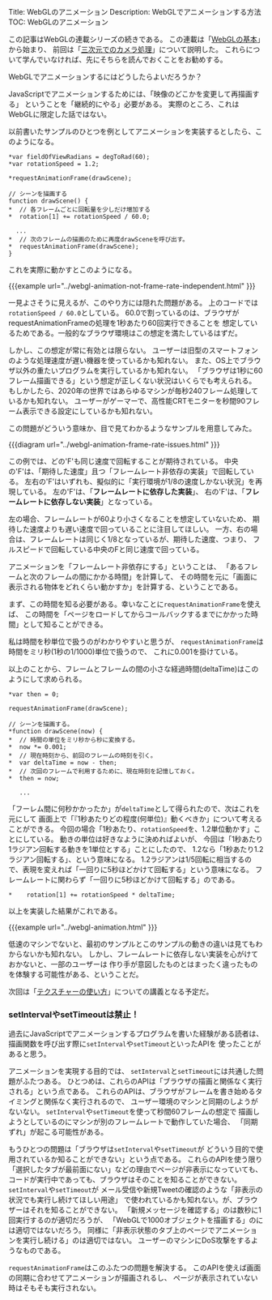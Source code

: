 Title: WebGLのアニメーション
Description: WebGLでアニメーションする方法
TOC: WebGLのアニメーション


この記事はWebGLの連載シリーズの続きである。
この連載は「[WebGLの基本](webgl-fundamentals.html)」から始まり、
前回は「[三次元でのカメラ処理](webgl-3d-camera.html)」について説明した。
これらについて学んでいなければ、先にそちらを読んでおくことをお勧めする。

WebGLでアニメーションするにはどうしたらよいだろうか？

JavaScriptでアニメーションするためには、「映像のどこかを変更して再描画する」
ということを「継続的にやる」必要がある。
実際のところ、これはWebGLに限定した話ではない。

以前書いたサンプルのひとつを例としてアニメーションを実装するとしたら、このようになる。

    *var fieldOfViewRadians = degToRad(60);
    *var rotationSpeed = 1.2;

    *requestAnimationFrame(drawScene);

    // シーンを描画する
    function drawScene() {
    *  // 各フレームごとに回転量を少しだけ増加する
    *  rotation[1] += rotationSpeed / 60.0;

      ...
    *  // 次のフレームの描画のために再度drawSceneを呼び出す。
    *  requestAnimationFrame(drawScene);
    }

これを実際に動かすとこのようになる。

{{{example url="../webgl-animation-not-frame-rate-independent.html" }}}

一見よさそうに見えるが、このやり方には隠れた問題がある。
上のコードでは`rotationSpeed / 60.0`としている。
60.0で割っているのは、ブラウザがrequestAnimationFrameの処理を1秒あたり60回実行できることを
想定しているためである。一般的なブラウザ環境はこの想定を満たしているはずだ。

しかし、この想定が常に有効とは限らない。
ユーザーは旧型のスマートフォンのような処理速度が遅い機器を使っているかも知れない。
また、OS上でブラウザ以外の重たいプログラムを実行しているかも知れない。
「ブラウザは1秒に60フレーム描画できる」という想定が正しくない状況はいくらでも考えられる。
もしかしたら、2020年の世界ではあらゆるマシンが毎秒240フレーム処理しているかも知れない。
ユーザーがゲーマーで、高性能CRTモニターを秒間90フレーム表示できる設定にしているかも知れない。

この問題がどういう意味か、目で見てわかるようなサンプルを用意してみた。

{{{diagram url="../webgl-animation-frame-rate-issues.html" }}}

この例では、どの'F'も同じ速度で回転することが期待されている。
中央の'F'は、「期待した速度」且つ「フレームレート非依存の実装」で回転している。
左右の'F'はいずれも、擬似的に「実行環境が1/8の速度しかない状況」を再現している。
左の'F'は、「**フレームレートに依存した実装**」、
右の'F'は、「**フレームレートに依存しない実装**」となっている。

左の場合、フレームレートが60より小さくなることを想定していないため、
期待した速度よりも遅い速度で回っていることに注目してほしい。
一方、右の場合は、フレームレートは同じく1/8となっているが、期待した速度、つまり、
フルスピードで回転している中央のFと同じ速度で回っている。

アニメーションを「フレームレート非依存にする」ということは、
「あるフレームと次のフレームの間にかかる時間」を計算して、
その時間を元に「画面に表示される物体をどれくらい動かすか」を計算する、ということである。

まず、この時間を知る必要がある。幸いなことに`requestAnimationFrame`を使えば、
この時間を「ページをロードしてからコールバックするまでにかかった時間」として知ることができる。

私は時間を秒単位で扱うのがわかりやすいと思うが、
`requestAnimationFrame`は時間をミリ秒(1秒の1/1000)単位で扱うので、
これに0.001を掛けている。

以上のことから、フレームとフレームの間の小さな経過時間(deltaTime)はこのようにして求められる。

    *var then = 0;

    requestAnimationFrame(drawScene);

    // シーンを描画する。
    *function drawScene(now) {
    *  // 時間の単位をミリ秒から秒に変換する。
    *  now *= 0.001;
    *  // 現在時刻から、前回のフレームの時刻を引く。
    *  var deltaTime = now - then;
    *  // 次回のフレームで利用するために、現在時刻を記憶しておく。
    *  then = now;

       ...

「フーレム間に何秒かかったか」が`deltaTime`として得られたので、次はこれを元にして
画面上で「『1秒あたりどの程度(何単位)』動くべきか」について考えることができる。
今回の場合「1秒あたり、`rotationSpeed`を、1.2単位動かす」ことにしている。
動きの単位は好きなように決めればよいが、
今回は「1秒あたり1ラジアン回転する動きを1単位とする」ことにしたので、
1.2なら「1秒あたり1.2ラジアン回転する」、という意味になる。
1.2ラジアンは1/5回転に相当するので、表現を変えれば「一回りに5秒ほどかけて回転する」という意味になる。
フレームレートに関わらず「一回りに5秒ほどかけて回転する」のである。

    *    rotation[1] += rotationSpeed * deltaTime;

以上を実装した結果がこれである。

{{{example url="../webgl-animation.html" }}}

低速のマシンでないと、最初のサンプルとこのサンプルの動きの違いは見てもわからないかも知れない。
しかし、フレームレートに依存しない実装を心がけておかないと、一部のユーザーは
作り手が意図したものとはまったく違ったものを体験する可能性がある、ということだ。

次回は「[テクスチャーの使い方](webgl-3d-textures.html)」についての講義となる予定だ。

<div class="webgl_bottombar">
<h3>setIntervalやsetTimeoutは禁止！</h3>
<p>過去にJavaScriptでアニメーションするプログラムを書いた経験がある読者は、
描画関数を呼び出す際に<code>setInterval</code>や<code>setTimeout</code>といったAPIを
使ったことがあると思う。
</p><p>
アニメーションを実現する目的では、
<code>setInterval</code>と<code>setTimeout</code>には共通した問題がふたつある。
ひとつめは、これらのAPIは「ブラウザの描画と関係なく実行される」という点である。
これらのAPIは、ブラウザがフレームを書き始めるタイミングと関係なく実行されるので、
ユーザー環境のマシンと同期のしようがないない。
<code>setInterval</code>や<code>setTimeout</code>を使って秒間60フレームの想定で
描画しようとしているのにマシンが別のフレームレートで動作していた場合、
「同期ずれ」が起こる可能性がある。
</p><p>
もうひとつの問題は「ブラウザは<code>setInterval</code>や<code>setTimeout</code>が
どういう目的で使用されているか知ることができない」という点である。
これらのAPIを使う限り「選択したタブが最前面にない」などの理由でページが非表示になっていても、
コードが実行中であっても、ブラウザはそのことを知ることができない。
<code>setInterval</code>や<code>setTimeout</code>が
メール受信や新規Tweetの確認のような「非表示の状況でも実行し続けてほしい用途」
で使われているかも知れない。が、ブラウザーはそれを知ることができない。
「新規メッセージを確認する」のは数秒に1回実行するのが適切だろうが、
「WebGLで1000オブジェクトを描画する」のには適切ではないだろう。
同様に「非表示状態のタブ上のページでアニメーションを実行し続ける」のは適切ではない。
ユーザーのマシンにDoS攻撃をするようなものである。
</p><p>
<code>requestAnimationFrame</code>はこのふたつの問題を解決する。
このAPIを使えば画面の同期に合わせてアニメーションが描画されるし、
ページが表示されていない時はそもそも実行されない。
</p>
</div>
